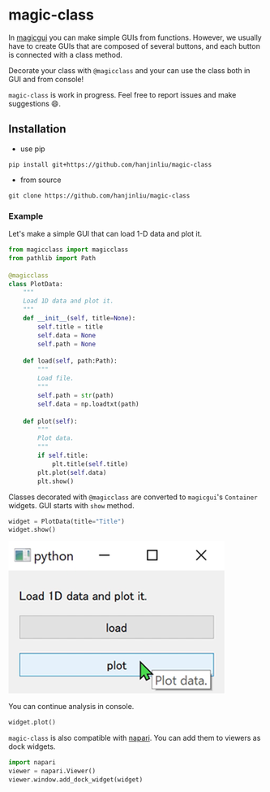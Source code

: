 # magic-class

In [magicgui](https://github.com/napari/magicgui) you can make simple GUIs from functions. However, we usually have to create GUIs that are composed of several buttons, and each button is connected with a class method.

Decorate your class with `@magicclass` and your can use the class both in GUI and from console!

`magic-class` is work in progress. Feel free to report issues and make suggestions :smile:.

## Installation

- use pip

```
pip install git+https://github.com/hanjinliu/magic-class
```

- from source
```
git clone https://github.com/hanjinliu/magic-class
```


### Example

Let's make a simple GUI that can load 1-D data and plot it.

```python
from magicclass import magicclass
from pathlib import Path

@magicclass
class PlotData:
    """
    Load 1D data and plot it.
    """
    def __init__(self, title=None):
        self.title = title
        self.data = None
        self.path = None
        
    def load(self, path:Path):
        """
        Load file.
        """
        self.path = str(path)
        self.data = np.loadtxt(path)
        
    def plot(self):
        """
        Plot data.
        """
        if self.title:
            plt.title(self.title)
        plt.plot(self.data)
        plt.show()
```

Classes decorated with `@magicclass` are converted to `magicgui`'s `Container` widgets. GUI starts with `show` method.

```python
widget = PlotData(title="Title")
widget.show()
```

![](Figs/img.png)

You can continue analysis in console.

```python
widget.plot()
```

`magic-class` is also compatible with [napari](https://github.com/napari/napari). You can add them to viewers as dock widgets.

```python
import napari
viewer = napari.Viewer()
viewer.window.add_dock_widget(widget)
```
